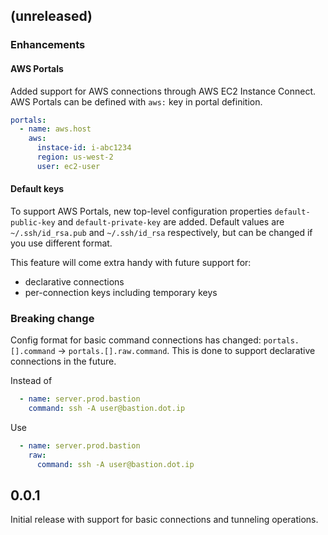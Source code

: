 ## (unreleased)

### Enhancements

#### AWS Portals

Added support for AWS connections through AWS EC2 Instance Connect.
AWS Portals can be defined with `aws:` key in portal definition.

```yaml
portals:
  - name: aws.host
    aws:
      instace-id: i-abc1234
      region: us-west-2
      user: ec2-user
```

#### Default keys

To support AWS Portals, new top-level configuration properties `default-public-key` and `default-private-key` are added.
Default values are `~/.ssh/id_rsa.pub` and `~/.ssh/id_rsa` respectively, but can be changed if you use different format.

This feature will come extra handy with future support for:

* declarative connections
* per-connection keys including temporary keys

### Breaking change

Config format for basic command connections has changed: `portals.[].command` -> `portals.[].raw.command`. 
This is done to support declarative connections in the future.

Instead of 

```yaml
  - name: server.prod.bastion
    command: ssh -A user@bastion.dot.ip
```

Use

```yaml
  - name: server.prod.bastion
    raw:
      command: ssh -A user@bastion.dot.ip
```


## 0.0.1

Initial release with support for basic connections and tunneling operations.

